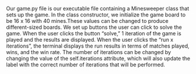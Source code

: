 Our game.py file is our executable file containing a Minesweeper class that sets up the game. In the class constructor, we initialize the game board to be 16 x 16 with 40 mines.These values can be changed to produce different-sized boards. We set up buttons the user can click to solve the game. When the user clicks the button “solve,” 1 iteration of the game is played and the results are displayed. When the user clicks the “run x iterations”, the terminal displays the run results in terms of matches played, wins, and the win rate. The number of iterations can be changed by changing the value of the self.iterations attribute, which will also update the label with the correct number of iterations that will be performed.
